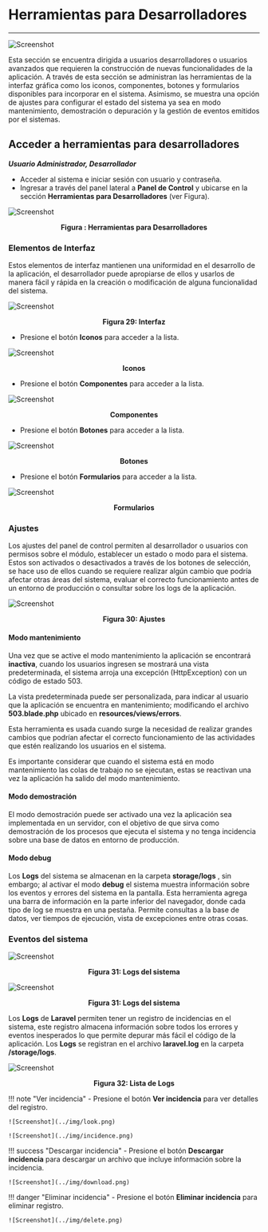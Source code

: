 # Herramientas para Desarrolladores
**********************************

![Screenshot](../img/logokavac.png#imagen)

Esta sección se encuentra dirigida a usuarios desarrolladores o usuarios avanzados que requieren la construcción de nuevas funcionalidades de la aplicación. A través de esta sección se administran las herramientas de la interfaz gráfica como los iconos, componentes, botones y formularios disponibles para incorporar en el sistema.  Asimismo, se muestra una opción de ajustes para configurar el estado del sistema ya sea en modo mantenimiento, demostración o depuración y la gestión de eventos emitidos por el sistemas. 

## Acceder a herramientas para desarrolladores 

***Usuario Administrador, Desarrollador***


-   Acceder al sistema e iniciar sesión con usuario y contraseña.
-   Ingresar a través del panel lateral a **Panel de Control** y ubicarse en la sección **Herramientas para Desarrolladores** (ver Figura).

![Screenshot](../img/tools.png)<div style="text-align: center;font-weight: bold">Figura : Herramientas para Desarrolladores</div>


### Elementos de Interfaz

Estos elementos de interfaz mantienen una uniformidad en el desarrollo de la aplicación, el desarrollador puede apropiarse de ellos y usarlos de manera fácil y rápida en la creación o modificación de alguna funcionalidad del sistema. 

![Screenshot](../img/figure_29.png)<div style="text-align: center;font-weight: bold">Figura 29: Interfaz</div>

-   Presione el botón **Iconos** para acceder a la lista.

![Screenshot](../img/figure_29_1.png)<div style="text-align: center;font-weight: bold">Iconos</div>

-   Presione el botón **Componentes** para acceder a la lista. 

![Screenshot](../img/figure_29_2.png)<div style="text-align: center;font-weight: bold">Componentes</div>

-   Presione el botón **Botones** para acceder a la lista. 

![Screenshot](../img/figure_29_3.png)<div style="text-align: center;font-weight: bold">Botones</div>

-   Presione el botón **Formularios** para acceder a la lista. 

![Screenshot](../img/figure_29_4.png)<div style="text-align: center;font-weight: bold">Formularios</div>


### Ajustes

Los ajustes del panel de control permiten al desarrollador o usuarios con permisos sobre el módulo, establecer un estado o modo para el sistema.  Estos son activados o desactivados a través de los botones de selección, se hace uso de ellos cuando se requiere realizar algún cambio que podría afectar otras áreas del sistema, evaluar el correcto funcionamiento antes de un entorno de producción o consultar sobre los logs de la aplicación.         


![Screenshot](../img/figure_30.png)<div style="text-align: center;font-weight: bold">Figura 30: Ajustes</div>

#### Modo mantenimiento

Una vez que se active el modo mantenimiento la aplicación se encontrará **inactiva**, cuando los usuarios ingresen se mostrará una vista predeterminada, el sistema arroja una excepción (HttpException) con un código de estado 503.  

La vista predeterminada puede ser personalizada, para indicar al usuario que la aplicación se encuentra en mantenimiento; modificando el archivo **503.blade.php** ubicado en **resources/views/errors**.

Esta herramienta es usada cuando surge la necesidad de realizar grandes cambios que podrían afectar el correcto funcionamiento de las actividades que estén realizando los usuarios en el sistema.  

Es importante considerar que cuando el sistema está en modo mantenimiento las colas de trabajo no se ejecutan, estas se reactivan una vez la aplicación ha salido del modo mantenimiento. 

#### Modo demostración

El modo demostración puede ser activado una vez la aplicación sea implementada en un servidor, con el objetivo de que sirva como demostración de los procesos que ejecuta el sistema y no tenga incidencia sobre una base de datos en entorno de producción. 

#### Modo debug 

Los **Logs** del sistema se almacenan en la carpeta **storage/logs** , sin embargo; al activar el modo **debug** el sistema muestra información sobre los eventos y errores del sistema en la pantalla.  Esta herramienta agrega una barra de información en la parte inferior del navegador, donde cada tipo de log se muestra en una pestaña.
Permite consultas a la base de datos, ver tiempos de ejecución,  vista de excepciones entre otras cosas.

### Eventos del sistema 

![Screenshot](../img/figure_31_1.png)<div style="text-align: center;font-weight: bold">Figura 31: Logs del sistema</div>

![Screenshot](../img/figure_31.png)<div style="text-align: center;font-weight: bold">Figura 31: Logs del sistema</div>

Los **Logs** de **Laravel** permiten tener un registro de incidencias en el sistema, este registro almacena información sobre todos los errores y eventos inesperados lo que permite depurar más fácil el código de la aplicación.   Los **Logs** se registran en el archivo **laravel.log** en la carpeta **/storage/logs**.

![Screenshot](../img/figure_32.png)<div style="text-align: center;font-weight: bold">Figura 32: Lista de Logs</div>

!!! note "Ver incidencia" 
    -   Presione el botón **Ver incidencia** para ver detalles del registro.

    ![Screenshot](../img/look.png)

    ![Screenshot](../img/incidence.png)

!!! success "Descargar incidencia" 
    -   Presione el botón **Descargar incidencia** para descargar un archivo que incluye información sobre la incidencia.

    ![Screenshot](../img/download.png)

!!! danger "Eliminar incidencia" 
    -   Presione el botón **Eliminar incidencia** para eliminar registro.

    ![Screenshot](../img/delete.png)